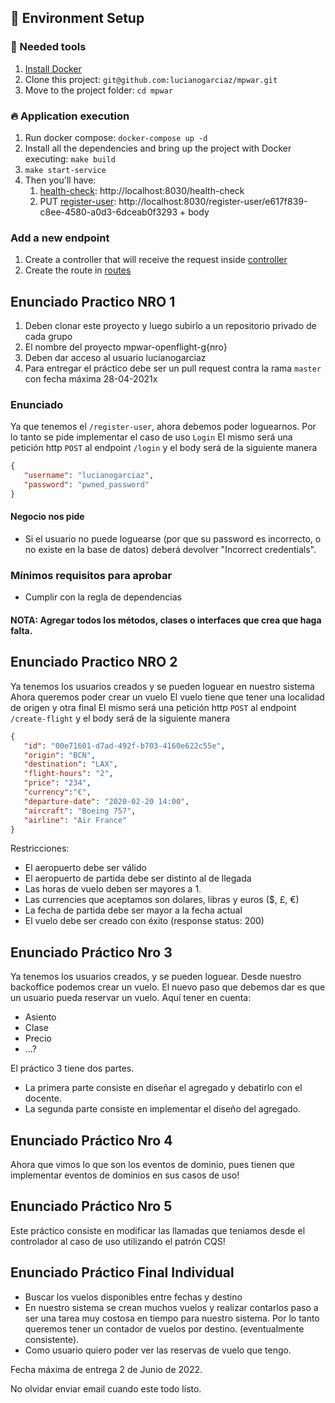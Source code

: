 ## 🚀 Environment Setup

### 🐳 Needed tools

1. [Install Docker](https://www.docker.com/get-started)
2. Clone this project: `git@github.com:lucianogarciaz/mpwar.git`
3. Move to the project folder: `cd mpwar`

### 🔥 Application execution

1. Run docker compose: `docker-compose up -d`
2. Install all the dependencies and bring up the project with Docker executing: `make build`
3. `make start-service`
4. Then you'll have:
   1. [health-check](apps/openflight/backend/src/Controller/Healthcheck): http://localhost:8030/health-check
   2. PUT [register-user](apps/openflight/backend/src/Controller/Users): http://localhost:8030/register-user/e617f839-c8ee-4580-a0d3-6dceab0f3293 + body
   

### Add a new endpoint

1. Create a controller that will receive the request inside [controller](apps/openflight/backend/src/Controller)
2. Create the route in [routes](apps/openflight/backend/config/routes)

## Enunciado Practico NRO 1

1. Deben clonar este proyecto y luego subirlo a un repositorio privado de cada grupo
2. El nombre del proyecto mpwar-openflight-g{nro}
3. Deben dar acceso al usuario lucianogarciaz
4. Para entregar el práctico debe ser un pull request contra la rama `master` con fecha máxima 28-04-2021x 

### Enunciado

Ya que tenemos el `/register-user`, ahora debemos poder loguearnos.
Por lo tanto se pide implementar el caso de uso `Login`
El mismo será una petición http `POST` al endpoint `/login` y el body será de la siguiente manera
```json
{
   "username": "lucianogarciaz",
   "password": "pwned_password"
}
```

#### Negocio nos pide
* Si el usuario no puede loguearse (por que su password es incorrecto, o no existe en la base de datos) deberá devolver 
"Incorrect credentials".

### Mínimos requisitos para aprobar
* Cumplir con la regla de dependencias

#### NOTA: Agregar todos los métodos, clases o interfaces que crea que haga falta.

## Enunciado Practico NRO 2

Ya tenemos los usuarios creados y se pueden loguear en nuestro sistema
Ahora queremos poder crear un vuelo
El vuelo tiene que tener una localidad de origen y otra final
El mismo será una petición http `POST` al endpoint `/create-flight` y el body será de la siguiente manera
```json
{
   "id": "00e71601-d7ad-492f-b703-4160e622c55e",
   "origin": "BCN",
   "destination": "LAX",
   "flight-hours": "2",
   "price": "234",
   "currency":"€",
   "departure-date": "2020-02-20 14:00",
   "aircraft": "Boeing 757",
   "airline": "Air France"
}
```
Restricciones:
* El aeropuerto debe ser válido
* El aeropuerto de partida debe ser distinto al de llegada
* Las horas de vuelo deben ser mayores a 1.
* Las currencies que aceptamos son dolares, libras y euros ($, £, €)
* La fecha de partida debe ser mayor a la fecha actual
* El vuelo debe ser creado con éxito (response status: 200)


## Enunciado Práctico Nro 3
Ya tenemos los usuarios creados, y se pueden loguear. Desde nuestro backoffice podemos crear un vuelo.
El nuevo paso que debemos dar es que un usuario pueda reservar un vuelo.
Aquí tener en cuenta:
* Asiento
* Clase
* Precio
* ...?


El práctico 3 tiene dos partes.
* La primera parte consiste en diseñar el agregado y debatirlo con el docente.
* La segunda parte consiste en implementar el diseño del agregado.


## Enunciado Práctico Nro 4
Ahora que vimos lo que son los eventos de dominio, pues tienen que implementar eventos de dominios en sus casos de uso!

## Enunciado Práctico Nro 5
Este práctico consiste en modificar las llamadas que teniamos desde el controlador al caso de uso utilizando el patrón
CQS!

## Enunciado Práctico Final Individual

* Buscar los vuelos disponibles entre fechas y destino
* En nuestro sistema se crean muchos vuelos y realizar contarlos paso a ser una tarea muy costosa en tiempo para nuestro sistema.
  Por lo tanto queremos tener un contador de vuelos por destino. (eventualmente consistente).
* Como usuario quiero poder ver las reservas de vuelo que tengo.

Fecha máxima de entrega 2 de Junio de 2022.

No olvidar enviar email cuando este todo listo.
